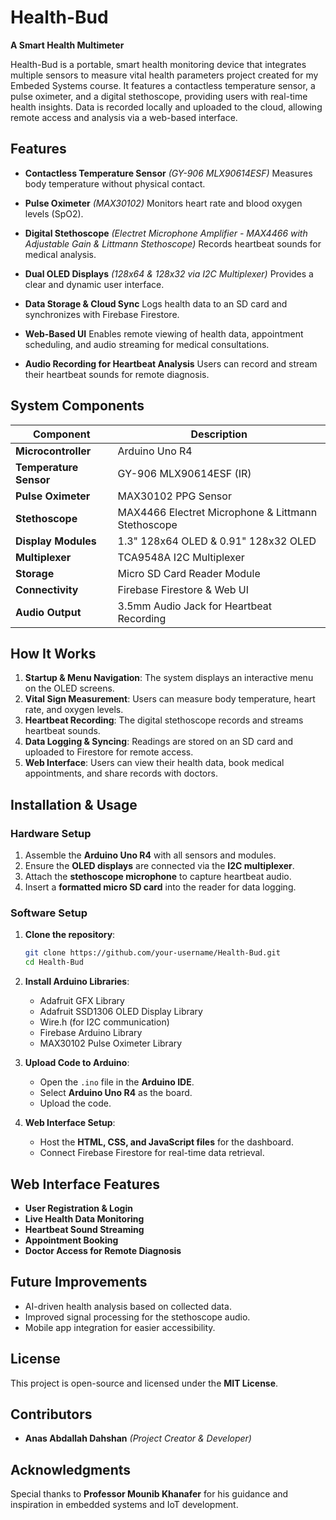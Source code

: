 # Health-Bud

**A Smart Health Multimeter**

Health-Bud is a portable, smart health monitoring device that integrates multiple sensors to measure vital health parameters project created for my Embeded Systems course. It features a contactless temperature sensor, a pulse oximeter, and a digital stethoscope, providing users with real-time health insights. Data is recorded locally and uploaded to the cloud, allowing remote access and analysis via a web-based interface.

## Features

- **Contactless Temperature Sensor** *(GY-906 MLX90614ESF)*  Measures body temperature without physical contact.

- **Pulse Oximeter** *(MAX30102)*  Monitors heart rate and blood oxygen levels (SpO2).

- **Digital Stethoscope** *(Electret Microphone Amplifier - MAX4466 with Adjustable Gain & Littmann Stethoscope)*  Records heartbeat sounds for medical analysis.

- **Dual OLED Displays** *(128x64 & 128x32 via I2C Multiplexer)*  Provides a clear and dynamic user interface.

- **Data Storage & Cloud Sync**  Logs health data to an SD card and synchronizes with Firebase Firestore.

- **Web-Based UI**  Enables remote viewing of health data, appointment scheduling, and audio streaming for medical consultations.

- **Audio Recording for Heartbeat Analysis**  Users can record and stream their heartbeat sounds for remote diagnosis.

## System Components

| Component              | Description                                        |
| ---------------------- | -------------------------------------------------- |
| **Microcontroller**    | Arduino Uno R4                                     |
| **Temperature Sensor** | GY-906 MLX90614ESF (IR)                            |
| **Pulse Oximeter**     | MAX30102 PPG Sensor                                |
| **Stethoscope**        | MAX4466 Electret Microphone & Littmann Stethoscope |
| **Display Modules**    | 1.3" 128x64 OLED & 0.91" 128x32 OLED               |
| **Multiplexer**        | TCA9548A I2C Multiplexer                           |
| **Storage**            | Micro SD Card Reader Module                        |
| **Connectivity**       | Firebase Firestore & Web UI                        |
| **Audio Output**       | 3.5mm Audio Jack for Heartbeat Recording           |

## How It Works

1. **Startup & Menu Navigation**: The system displays an interactive menu on the OLED screens.
2. **Vital Sign Measurement**: Users can measure body temperature, heart rate, and oxygen levels.
3. **Heartbeat Recording**: The digital stethoscope records and streams heartbeat sounds.
4. **Data Logging & Syncing**: Readings are stored on an SD card and uploaded to Firestore for remote access.
5. **Web Interface**: Users can view their health data, book medical appointments, and share records with doctors.

## Installation & Usage

### **Hardware Setup**

1. Assemble the **Arduino Uno R4** with all sensors and modules.
2. Ensure the **OLED displays** are connected via the **I2C multiplexer**.
3. Attach the **stethoscope microphone** to capture heartbeat audio.
4. Insert a **formatted micro SD card** into the reader for data logging.

### **Software Setup**

1. **Clone the repository**:

   ```bash
   git clone https://github.com/your-username/Health-Bud.git
   cd Health-Bud
   ```

2. **Install Arduino Libraries**:

   - Adafruit GFX Library
   - Adafruit SSD1306 OLED Display Library
   - Wire.h (for I2C communication)
   - Firebase Arduino Library
   - MAX30102 Pulse Oximeter Library

3. **Upload Code to Arduino**:

   - Open the `.ino` file in the **Arduino IDE**.
   - Select **Arduino Uno R4** as the board.
   - Upload the code.

4. **Web Interface Setup**:

   - Host the **HTML, CSS, and JavaScript files** for the dashboard.
   - Connect Firebase Firestore for real-time data retrieval.

## Web Interface Features

- **User Registration & Login**
- **Live Health Data Monitoring**
- **Heartbeat Sound Streaming**
- **Appointment Booking**
- **Doctor Access for Remote Diagnosis**

## Future Improvements

- AI-driven health analysis based on collected data.
- Improved signal processing for the stethoscope audio.
- Mobile app integration for easier accessibility.

## License

This project is open-source and licensed under the **MIT License**.

## Contributors

- **Anas Abdallah Dahshan** *(Project Creator & Developer)*

## Acknowledgments

Special thanks to **Professor Mounib Khanafer** for his guidance and inspiration in embedded systems and IoT development.
